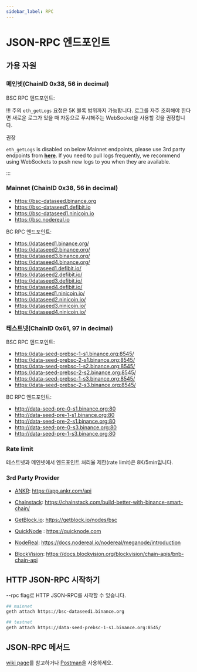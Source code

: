 ```yaml
---
sidebar_label: RPC
---
```


# JSON-RPC 엔드포인트

## 가용 자원

### 메인넷(ChainID 0x38, 56 in decimal)

BSC RPC 엔드포인트:

!!! 주의
	`eth_getLogs` 요청은 5K 블록 범위까지 가능합니다.
	로그를 자주 조회해야 한다면 새로운 로그가 있을 때 자동으로 푸시해주는 WebSocket을 사용할 것을 권장합니다.

권장

`eth_getLogs` is disabled on below Mainnet endpoints, please use 3rd party endpoints from **[here](https://chainlist.org/chain/56)**.
If you need to pull logs frequently, we recommend using WebSockets to push new logs to you when they are available.

:::

### Mainnet (ChainID 0x38, 56 in decimal)

* https://bsc-dataseed.binance.org
* https://bsc-dataseed1.defibit.io
* https://bsc-dataseed1.ninicoin.io
* https://bsc.nodereal.io


BC RPC 엔드포인트:

* https://dataseed1.binance.org/
* https://dataseed2.binance.org/
* https://dataseed3.binance.org/
* https://dataseed4.binance.org/
* https://dataseed1.defibit.io/
* https://dataseed2.defibit.io/
* https://dataseed3.defibit.io/
* https://dataseed4.defibit.io/
* https://dataseed1.ninicoin.io/
* https://dataseed2.ninicoin.io/
* https://dataseed3.ninicoin.io/
* https://dataseed4.ninicoin.io/


### 테스트넷(ChainID 0x61, 97 in decimal)

BSC RPC 엔드포인트:

* https://data-seed-prebsc-1-s1.binance.org:8545/
* https://data-seed-prebsc-2-s1.binance.org:8545/
* https://data-seed-prebsc-1-s2.binance.org:8545/
* https://data-seed-prebsc-2-s2.binance.org:8545/
* https://data-seed-prebsc-1-s3.binance.org:8545/
* https://data-seed-prebsc-2-s3.binance.org:8545/

BC RPC 엔드포인트:

*  http://data-seed-pre-0-s1.binance.org:80
*  http://data-seed-pre-1-s1.binance.org:80
*  http://data-seed-pre-2-s1.binance.org:80
*  http://data-seed-pre-0-s3.binance.org:80
*  http://data-seed-pre-1-s3.binance.org:80

### Rate limit

테스트넷과 메인넷에서 엔드포인트 처리율 제한(rate limit)은 8K/5min입니다.

### 3rd Party Provider

<!--* [Moralis](https://moralis.io/): <https://moralis.io/speedy-nodes/>-->

* [ANKR](https://app.ankr.com/api): <https://app.ankr.com/api>

* [Chainstack](https://chainstack.com/): <https://chainstack.com/build-better-with-binance-smart-chain/>

* [GetBlock.io](https://getblock.io/): <https://getblock.io/nodes/bsc>

* [QuickNode](https://quicknode.com) : <https://quicknode.com>

* [NodeReal](https://nodereal.io/): <https://docs.nodereal.io/nodereal/meganode/introduction>
  
* [BlockVision](https://docs.blockvision.org/blockvision/): <https://docs.blockvision.org/blockvision/chain-apis/bnb-chain-api>


## HTTP JSON-RPC 시작하기

--rpc flag로 HTTP JSON-RPC를 시작할 수 있습니다.
```bash
## mainnet
geth attach https://bsc-dataseed1.binance.org

## testnet
geth attach https://data-seed-prebsc-1-s1.binance.org:8545/
```

## JSON-RPC 메서드

[wiki page](https://github.com/ethereum/wiki/wiki/JSON-RPC)를 참고하거나 [Postman](https://documenter.getpostman.com/view/4117254/ethereum-json-rpc/RVu7CT5J?version=latest)을 사용하세요.
